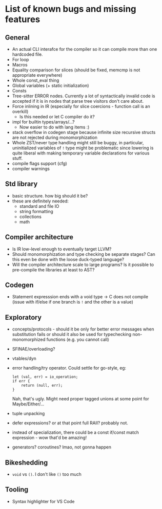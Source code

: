 # List of known bugs and missing features

## General

- An actual CLI interafce for the compiler so it can compile more than one hardcoded file.
- For loop
- Macros
- Equality comparison for slices (should be fixed, memcmp is not appropriate everywhere)
- Whole const_eval thing
- Global variables (+ static initialization)
- Consts
- Tree-sitter ERROR nodes. Currently a lot of syntactically invalid code is accepted if it is in nodes that parse tree visitors don't care about.
- Force inlining in IR (especially for slice coercions - function call is an overkill)
    - Is this needed or let C compiler do it?
- impl for builtin types/arrays/...?
    - Now easier to do with lang items :)
- stack overflow in codegen stage because infinite size recursive structs are not rejected during monomorphization
- Whole ZST/never type handling might still be buggy, in particular, uninitialized variables of `!` type might be problematic since lowering is quite liberal with making temporary variable declarations for various stuff.
- compile flags support (cfg)
- compiler warnings

## Std library

- basic structure. how big should it be?
- these are definitely needed:
  - standard and file IO
  - string formatting
  - collections
  - math

## Compiler architecture

- Is IR low-level enough to eventually target LLVM?
- Should monomorphization and type checking be separate stages? Can this even be done with the loose duck-typed language?
- Will the compiler architecture scale to large programs? Is it possible to pre-compile the libraries at least to AST?

## Codegen

- Statement expresssion ends with a void type -> C does not compile (issue with if/else if one branch is `!` and the other is a value)

## Exploratory

- concepts/protocols - should it be only for better error messages when substitution fails or
  should it also be used for typechecking non-monomorphized functions (e.g. you cannot call)
- SFINAE/overloading?
- vtables/dyn
- error handling/try operator. Could settle for go-style, eg:
  ```
  let (val, err) = io_operation;
  if err {
      return (null, err); 
  }
  ```
  Nah, that's ugly. Might need proper tagged unions at some point for Maybe/Either/...

- tuple unpacking 
- defer expressions? or at that point full RAII? probably not.
- instead of specialization, there could be a const if/const match expression - wow that'd be amazing!
- generators? coroutines? lmao, not gonna happen


## Bikeshedding

- `void` vs `()`. I don't like `()` too much

## Tooling

- Syntax highlighter for VS Code

